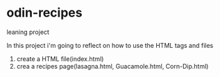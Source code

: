 # odin-recipes
leaning project

In this project i'm going to reflect on how to use  the HTML tags and files

1. create a HTML file(index.html)
2. crea a recipes page(lasagna.html, Guacamole.html, Corn-Dip.html)
